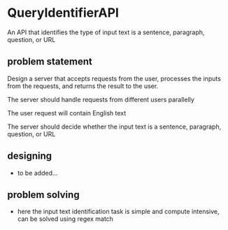 # QueryIdentifierAPI

An API that identifies the type of input text is a sentence, paragraph, question, or URL

## problem statement

Design a server that accepts requests from the user, processes the inputs from the requests, and returns the result to the user.

The server should handle requests from different users parallelly

The user request will contain English text

The server should decide whether the input text is a sentence, paragraph, question, or URL

## designing

- to be added...

## problem solving

- here the input text identification task is simple and compute intensive, can be solved using regex match
